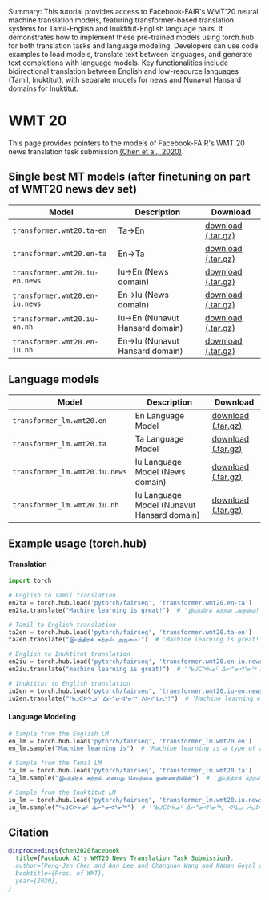 Summary: This tutorial provides access to Facebook-FAIR's WMT'20 neural machine translation models, featuring transformer-based translation systems for Tamil-English and Inuktitut-English language pairs. It demonstrates how to implement these pre-trained models using torch.hub for both translation tasks and language modeling. Developers can use code examples to load models, translate text between languages, and generate text completions with language models. Key functionalities include bidirectional translation between English and low-resource languages (Tamil, Inuktitut), with separate models for news and Nunavut Hansard domains for Inuktitut.

# WMT 20

This page provides pointers to the models of Facebook-FAIR's WMT'20 news translation task submission [(Chen et al., 2020)](https://arxiv.org/abs/2011.08298).

## Single best MT models (after finetuning on part of WMT20 news dev set)

Model | Description | Download
---|---|---
`transformer.wmt20.ta-en` | Ta->En | [download (.tar.gz)](https://dl.fbaipublicfiles.com/fairseq/models/wmt20.ta-en.single.tar.gz)
`transformer.wmt20.en-ta` | En->Ta | [download (.tar.gz)](https://dl.fbaipublicfiles.com/fairseq/models/wmt20.en-ta.single.tar.gz)
`transformer.wmt20.iu-en.news` | Iu->En (News domain) | [download (.tar.gz)](https://dl.fbaipublicfiles.com/fairseq/models/wmt20.iu-en.news.single.tar.gz)
`transformer.wmt20.en-iu.news` | En->Iu (News domain) | [download (.tar.gz)](https://dl.fbaipublicfiles.com/fairseq/models/wmt20.en-iu.news.single.tar.gz)
`transformer.wmt20.iu-en.nh` | Iu->En (Nunavut Hansard domain) | [download (.tar.gz)](https://dl.fbaipublicfiles.com/fairseq/models/wmt20.iu-en.nh.single.tar.gz)
`transformer.wmt20.en-iu.nh` | En->Iu (Nunavut Hansard domain) | [download (.tar.gz)](https://dl.fbaipublicfiles.com/fairseq/models/wmt20.en-iu.nh.single.tar.gz)

## Language models
Model | Description | Download
---|---|---
`transformer_lm.wmt20.en` | En Language Model | [download (.tar.gz)](https://dl.fbaipublicfiles.com/fairseq/models/wmt20.en.tar.gz)
`transformer_lm.wmt20.ta` | Ta Language Model | [download (.tar.gz)](https://dl.fbaipublicfiles.com/fairseq/models/wmt20.ta.tar.gz)
`transformer_lm.wmt20.iu.news` | Iu Language Model (News domain) | [download (.tar.gz)](https://dl.fbaipublicfiles.com/fairseq/models/wmt20.iu.news.tar.gz)
`transformer_lm.wmt20.iu.nh` | Iu Language Model (Nunavut Hansard domain) | [download (.tar.gz)](https://dl.fbaipublicfiles.com/fairseq/models/wmt20.iu.nh.tar.gz)

## Example usage (torch.hub)

#### Translation

```python
import torch

# English to Tamil translation
en2ta = torch.hub.load('pytorch/fairseq', 'transformer.wmt20.en-ta')
en2ta.translate("Machine learning is great!")  # 'இயந்திரக் கற்றல் அருமை!'

# Tamil to English translation
ta2en = torch.hub.load('pytorch/fairseq', 'transformer.wmt20.ta-en')
ta2en.translate("இயந்திரக் கற்றல் அருமை!")  # 'Machine learning is great!'

# English to Inuktitut translation
en2iu = torch.hub.load('pytorch/fairseq', 'transformer.wmt20.en-iu.news')
en2iu.translate("machine learning is great!")  # 'ᖃᒧᑕᐅᔭᓄᑦ ᐃᓕᓐᓂᐊᕐᓂᖅ ᐱᐅᔪᒻᒪᕆᒃ!'

# Inuktitut to English translation
iu2en = torch.hub.load('pytorch/fairseq', 'transformer.wmt20.iu-en.news')
iu2en.translate("ᖃᒧᑕᐅᔭᓄᑦ ᐃᓕᓐᓂᐊᕐᓂᖅ ᐱᐅᔪᒻᒪᕆᒃ!")  # 'Machine learning excellence!'
```

#### Language Modeling

```python
# Sample from the English LM
en_lm = torch.hub.load('pytorch/fairseq', 'transformer_lm.wmt20.en')
en_lm.sample("Machine learning is")  # 'Machine learning is a type of artificial intelligence that uses machine learning to learn from data and make predictions.'

# Sample from the Tamil LM
ta_lm = torch.hub.load('pytorch/fairseq', 'transformer_lm.wmt20.ta')
ta_lm.sample("இயந்திரக் கற்றல் என்பது செயற்கை நுண்ணறிவின்")  # 'இயந்திரக் கற்றல் என்பது செயற்கை நுண்ணறிவின் ஒரு பகுதியாகும்.'

# Sample from the Inuktitut LM
iu_lm = torch.hub.load('pytorch/fairseq', 'transformer_lm.wmt20.iu.news')
iu_lm.sample("ᖃᒧᑕᐅᔭᓄᑦ ᐃᓕᓐᓂᐊᕐᓂᖅ")  # 'ᖃᒧᑕᐅᔭᓄᑦ ᐃᓕᓐᓂᐊᕐᓂᖅ, ᐊᒻᒪᓗ ᓯᓚᐅᑉ ᐊᓯᙳᖅᐸᓪᓕᐊᓂᖓᓄᑦ ᖃᓄᐃᓕᐅᕈᑎᒃᓴᑦ, ᐃᓚᖃᖅᖢᑎᒃ ᐅᑯᓂᖓ:'
```

## Citation
```bibtex
@inproceedings{chen2020facebook
  title={Facebook AI's WMT20 News Translation Task Submission},
  author={Peng-Jen Chen and Ann Lee and Changhan Wang and Naman Goyal and Angela Fan and Mary Williamson and Jiatao Gu},
  booktitle={Proc. of WMT},
  year={2020},
}
```
